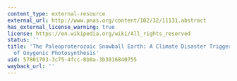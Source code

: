 ```yaml
---
content_type: external-resource
external_url: http://www.pnas.org/content/102/32/11131.abstract
has_external_license_warning: true
license: https://en.wikipedia.org/wiki/All_rights_reserved
status: ''
title: 'The Paleoproterozoic Snowball Earth: A Climate Disaster Triggered by the Evolution
  of Oxygenic Photosynthesis'
uid: 57801703-3c75-4fcc-8b0a-3b3016840755
wayback_url: ''
---
```

